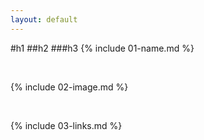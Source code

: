 ```yaml
---
layout: default
---
```

#h1
##h2
###h3
{% include 01-name.md %}

<br>

{% include 02-image.md %}

<br>

{% include 03-links.md %}


